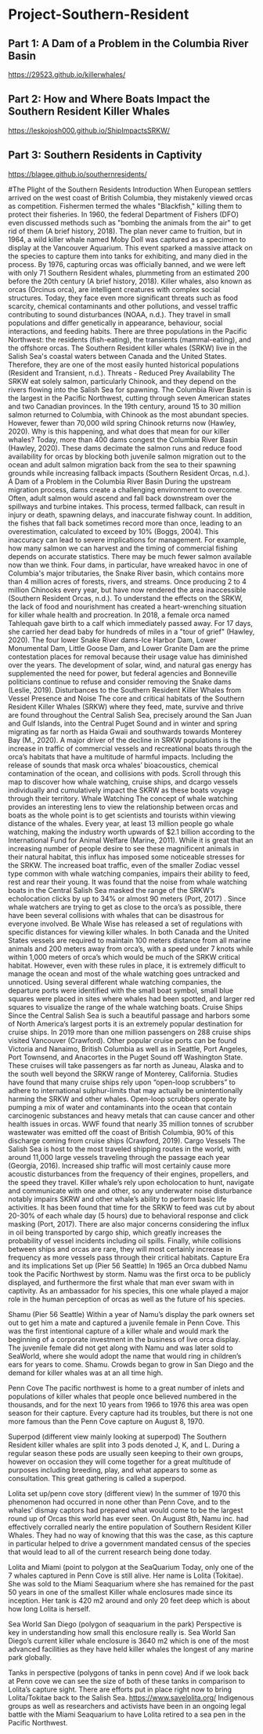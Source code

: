 # Project-Southern-Resident
## Part 1: A Dam of a Problem in the Columbia River Basin
https://29523.github.io/killerwhales/

## Part 2: How and Where Boats Impact the Southern Resident Killer Whales
https://leskojosh000.github.io/ShipImpactsSRKW/

## Part 3: Southern Residents in Captivity
https://blagee.github.io/southernresidents/

#The Plight of the Southern Residents
Introduction 
When European settlers arrived on the west coast of British Columbia, they mistakenly viewed orcas as competition. Fishermen termed the whales "Blackfish," killing them to protect their fisheries. In 1960, the federal Department of Fishers (DFO) even discussed methods such as "bombing the animals from the air" to get rid of them (A brief history, 2018). The plan never came to fruition, but in 1964, a wild killer whale named Moby Doll was captured as a specimen to display at the Vancouver Aquarium. This event sparked a massive attack on the species to capture them into tanks for exhibiting, and many died in the process. By 1976, capturing orcas was officially banned, and we were left with only 71 Southern Resident whales, plummeting from an estimated 200 before the 20th century (A brief history, 2018).
Killer whales, also known as orcas (Orcinus orca), are intelligent creatures with complex social structures. Today, they face even more significant threats such as food scarcity, chemical contaminants and other pollutions, and vessel traffic contributing to sound disturbances (NOAA, n.d.). They travel in small populations and differ genetically in appearance, behaviour, social interactions, and feeding habits. There are three populations in the Pacific Northwest: the residents (fish-eating), the transients (mammal-eating), and the offshore orcas. The Southern Resident killer whales (SRKW) live in the Salish Sea's coastal waters between Canada and the United States. Therefore, they are one of the most easily hunted historical populations (Resident and Transient, n.d.).
Threats - Reduced Prey Availability
The SRKW eat solely salmon, particularly Chinook, and they depend on the rivers flowing into the Salish Sea for spawning. The Columbia River Basin is the largest in the Pacific Northwest, cutting through seven American states and two Canadian provinces. In the 19th century, around 15 to 30 million salmon returned to Columbia, with Chinook as the most abundant species. However, fewer than 70,000 wild spring Chinook returns now (Hawley, 2020). Why is this happening, and what does that mean for our killer whales? Today, more than 400 dams congest the Columbia River Basin (Hawley, 2020). These dams decimate the salmon runs and reduce food availability for orcas by blocking both juvenile salmon migration out to the ocean and adult salmon migration back from the sea to their spawning grounds while increasing fallback impacts (Southern Resident Orcas, n.d.). 
A Dam of a Problem in the Columbia River Basin
During the upstream migration process, dams create a challenging environment to overcome. Often, adult salmon would ascend and fall back downstream over the spillways and turbine intakes. This process, termed fallback, can result in injury or death, spawning delays, and inaccurate fishway count. In addition, the fishes that fall back sometimes record more than once, leading to an overestimation, calculated to exceed by 10% (Boggs, 2004). This inaccuracy can lead to severe implications for management. For example, how many salmon we can harvest and the timing of commercial fishing depends on accurate statistics. There may be much fewer salmon available now than we think. 
 Four dams, in particular, have wreaked havoc in one of Columbia's major tributaries, the Snake River basin, which contains more than 4 million acres of forests, rivers, and streams. Once producing 2 to 4 million Chinooks every year, but have now rendered the area inaccessible (Southern Resident Orcas, n.d.). To understand the effects on the SRKW, the lack of food and nourishment has created a heart-wrenching situation for killer whale health and procreation. In 2018, a female orca named Tahlequah gave birth to a calf which immediately passed away. For 17 days, she carried her dead baby for hundreds of miles in a "tour of grief" (Hawley, 2020).
The four lower Snake River dams-Ice Harbor Dam, Lower Monumental Dam, Little Goose Dam, and Lower Granite Dam are the prime contestation places for removal because their usage value has diminished over the years. The development of solar, wind, and natural gas energy has supplemented the need for power, but federal agencies and Bonneville politicians continue to refuse and consider removing the Snake dams (Leslie, 2019). 
Disturbances to the Southern Resident Killer Whales from Vessel Presence and Noise
          	The core and critical habitats of the Southern Resident Killer Whales (SRKW) where they feed, mate, survive and thrive are found throughout the Central Salish Sea, precisely around the San Juan and Gulf Islands, into the Central Puget Sound and in winter and spring migrating as far north as Haida Gwaii and southwards towards Monterey Bay (M., 2020). A major driver of the decline in SRKW populations is the increase in traffic of commercial vessels and recreational boats through the orca’s habitats that have a multitude of harmful impacts. Including the release of sounds that mask orca whales’ bioacoustics, chemical contamination of the ocean, and collisions with pods. Scroll through this map to discover how whale watching, cruise ships, and dcargo vessels individually and cumulatively impact the SKRW as these boats voyage through their territory.
Whale Watching
          	The concept of whale watching provides an interesting lens to view the relationship between orcas and boats as the whole point is to get scientists and tourists within viewing distance of the whales. Every year, at least 13 million people go whale watching, making the industry worth upwards of $2.1 billion according to the International Fund for Animal Welfare (Marine, 2011). While it is great that an increasing number of people desire to see these magnificent animals in their natural habitat, this influx has imposed some noticeable stresses for the SRKW. The increased boat traffic, even of the smaller Zodiac vessel type common with whale watching companies, impairs their ability to feed, rest and rear their young. It was found that the noise from whale watching boats in the Central Salish Sea masked the range of the SRKW’s echolocation clicks by up to 34% or almost 90 meters (Port, 2017) . Since whale watchers are trying to get as close to the orca’s as possible, there have been several collisions with whales that can be disastrous for everyone involved.  Be Whale Wise has released a set of regulations with specific distances for viewing killer whales. In both Canada and the United States vessels are required to maintain 100 meters distance from all marine animals and 200 meters away from orca’s, with a speed under 7 knots while within 1,000 meters of orca’s which would be much of the SRKW critical habitat. However, even with these rules in place, it is extremely difficult to manage the ocean and most of the whale watching goes untracked and unnoticed. Using several different whale watching companies, the departure ports were identified with the small boat symbol, small blue squares were placed in sites where whales had been spotted, and larger red squares to visualize the range of the whale watching boats.
Cruise Ships
          	Since the Central Salish Sea is such a beautiful passage and harbors some of North America’s largest ports it is an extremely popular destination for cruise ships. In 2019 more than one million passengers on 288 cruise ships visited Vancouver (Crawford). Other popular cruise ports can be found Victoria and Nanaimo, British Columbia as well as in Seattle, Port Angeles, Port Townsend, and Anacortes in the Puget Sound off Washington State. These cruises will take passengers as far north as Juneau, Alaska and to the south well beyond the SRKW range of Monterey, California. Studies have found that many cruise ships rely upon “open-loop scrubbers” to adhere to international sulphur-limits that may actually be unintentionally harming the SRKW and other whales. Open-loop scrubbers operate by pumping a mix of water and contaminants into the ocean that contain carcinogenic substances and heavy metals that can cause cancer and other health issues in orcas. WWF found that nearly 35 million tonnes of scrubber wastewater was emitted off the coast of British Columbia, 90% of this discharge coming from cruise ships (Crawford, 2019).
Cargo Vessels
          	The Salish Sea is host to the most traveled shipping routes in the world, with around 11,000 large vessels traveling through the passage each year (Georgia, 2016). Increased ship traffic will most certainly cause more acoustic disturbances from the frequency of their engines, propellers, and the speed they travel. Killer whale’s rely upon echolocation to hunt, navigate and communicate with one and other, so any underwater noise disturbance notably impairs SKRW and other whale’s ability to perform basic life activities. It has been found that time for the SRKW to feed was cut by about 20-30% of each whale day (5 hours) due to behavioral response and click masking (Port, 2017). There are also major concerns considering the influx in oil being transported by cargo ship, which greatly increases the probability of vessel incidents including oil spills. Finally, while collisions between ships and orcas are rare, they will most certainly increase in frequency as more vessels pass through their critical habitats.
Capture Era and its implications
Set up (Pier 56 Seattle)
In 1965 an Orca dubbed Namu took the Pacific Northwest by storm. Namu was the first orca to be publicly displayed, and furthermore the first whale that man ever swam with in captivity. As an ambassador for his species, this one whale played a major role in the human perception of orcas as well as the future of his species.	
 
Shamu (Pier 56 Seattle)
Within a year of Namu’s display the park owners set out to get him a mate and captured a juvenile female in Penn Cove. This was the first intentional capture of a killer whale and would mark the beginning of a corporate investment in the business of live orca display. The juvenile female did not get along with Namu and was later sold to SeaWorld, where she would adopt the name that would ring in children’s ears for years to come. Shamu. Crowds began to grow in San Diego and the demand for killer whales was at an all time high.
 
Penn Cove
The pacific northwest is home to a great number of inlets and populations of killer whales that people once believed numbered in the thousands, and for the next 10 years from 1966 to 1976 this area was open season for their capture. Every capture had its troubles, but there is not one more famous than the Penn Cove capture on August 8, 1970.
 
Superpod (different view mainly looking at superpod)
The Southern Resident killer whales are split into 3 pods denoted J, K, and L. During a regular season these pods are usually seen keeping to their own groups, however on occasion they will come together for a great multitude of purposes including breeding, play, and what appears to some as consultation. This great gathering is called a superpod.

Lolita set up/penn cove story (different view)
In the summer of 1970 this phenomenon had occurred in none other than Penn Cove, and to the whales’ dismay captors had prepared what would come to be the largest round up of Orcas this world has ever seen. On August 8th, Namu inc. had effectively corralled nearly the entire population of Southern Resident Killer Whales. They had no way of knowing that this was the case, as this capture in particular helped to drive a government mandated census of the species that would lead to all of the current research being done today.
 
Lolita and Miami (point to polygon at the SeaQuarium
Today, only one of the 7 whales captured in Penn Cove is still alive. Her name is Lolita (Tokitae). She was sold to the Miami Seaquarium where she has remained for the past 50 years in one of the smallest Killer whale enclosures made since its inception. Her tank is 420 m2 around and only 20 feet deep which is about how long Lolita is herself.

Sea World San Diego (polygon of seaquarium in the park)
Perspective is key in understanding how small this enclosure really is. Sea World San Diego’s current killer whale enclosure is 3640 m2 which is one of the most advanced facilities as they have held killer whales the longest of any marine park globally.
 
Tanks in perspective (polygons of tanks in penn cove)
And if we look back at Penn cove we can see the size of both of these tanks in comparison to Lolita’s capture sight. There are efforts put in place right now to bring Lolita/Tokitae back to the Salish Sea. https://www.savelolita.org/ Indigenous groups as well as researchers and activists have been in an ongoing legal battle with the Miami Seaquarium to have Lolita retired to a sea pen in the Pacific Northwest.

